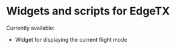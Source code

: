 # Widgets and scripts for EdgeTX

Currently available:

* Widget for displaying the current flight mode